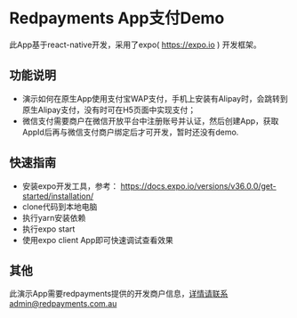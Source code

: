 # Redpayments App支付Demo
此App基于react-native开发，采用了expo( https://expo.io ) 开发框架。
## 功能说明
- 演示如何在原生App使用支付宝WAP支付，手机上安装有Alipay时，会跳转到原生Alipay支付，没有时可在H5页面中实现支付；
- 微信支付需要商户在微信开放平台中注册账号并认证，然后创建App，获取AppId后再与微信支付商户绑定后才可开发，暂时还没有demo.
## 快速指南
- 安装expo开发工具，参考： https://docs.expo.io/versions/v36.0.0/get-started/installation/
- clone代码到本地电脑
- 执行yarn安装依赖
- 执行expo start
- 使用expo client App即可快速调试查看效果
## 其他
此演示App需要redpayments提供的开发商户信息，详情请联系admin@redpayments.com.au
